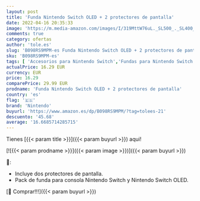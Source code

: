 ```yaml
---
layout: post
title: 'Funda Nintendo Switch OLED + 2 protectores de pantalla'
date: 2022-04-16 20:35:33
image: 'https://m.media-amazon.com/images/I/319MttW76uL._SL500_._SL400_.jpg'
comments: true
category: ofertas
author: 'tole.es'
slug: 'B098RS9MPM-es Funda Nintendo Switch OLED + 2 protectores de pantalla'
sku: 'B098RS9MPM-es'
tags: [ 'Accesorios para Nintendo Switch','Fundas para Nintendo Switch','Fundas y almacenamiento para Nintendo Switch','Hardware y juegos para Nintendo Switch','Videojuegos','nintendo','🇪🇸', ]
actualPrice: 16.29 EUR
currency: EUR
price: 16.29
comparePrice: 29.99 EUR
prodname: 'Funda Nintendo Switch OLED + 2 protectores de pantalla'
country: 'es'
flag: '🇪🇸'
brand: 'Nintendo'
buyurl: 'https://www.amazon.es/dp/B098RS9MPM/?tag=tolees-21'
descuento: '45.68'
average: '16.6685714285715'
---
```


Tienes [{{< param title >}}]({{< param buyurl >}}) aqui!

[![{{< param prodname >}}]({{< param image >}})]({{< param buyurl >}})

🔎:

- Incluye dos protectores de pantalla.
- Pack de funda para consola Nintendo Switch y Nintendo Switch OLED.

[🛒 Comprar!!!]({{< param buyurl >}})

